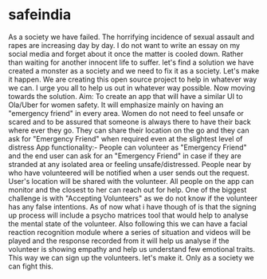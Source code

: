 # safeindia
As a society we have failed. The horrifying incidence of sexual assault and rapes are increasing day by day. I do not want to write an essay on my social media and forget about it once the matter is cooled down. Rather than waiting for another innocent life to suffer. let's find a solution  we have created a monster as a society and we need to fix it as a society. Let's make it happen.  We are creating this open source project to help in whatever way we can. I urge you all to help us out in whatever way possible. Now moving towards the solution.  Aim:  To create an app that will have a similar UI to Ola/Uber for women safety. It will emphasize mainly on having an "emergency friend" in every area. Women do not need to feel unsafe or scared and to be assured that someone is always there to have their back where ever they go. They can share their location on the go and they can ask for "Emergency Friend" when required even at the slightest level of distress App functionality:-  People can volunteer as "Emergency Friend" and the end user can ask for an "Emergency Friend" in case if they are stranded at any isolated area or feeling unsafe/distressed. People near by who have volunteered will be notified when a user sends out the request. User's location will be shared with the volunteer.  All people on the app can monitor and the closest to her can reach out for help.   One of the biggest challenge is with "Accepting Volunteers" as we do not know if the volunteer has any false intentions.  As of now what i have though of is that the signing up process will include a psycho matrices tool that would help to analyse the mental state of the volunteer. Also following this we can have a facial reaction recognition module where a series of situation and videos will be played and the response recorded from it will help us analyse if the volunteer is showing empathy and help us understand few emotional traits.  This way we can sign up the volunteers. let's make it.  Only as a society we can fight this. 
